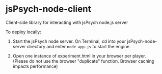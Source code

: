 # jsPsych-node-client
Client-side library for interacting with jsPsych node.js server

To deploy locally:

1. Start the jsPsych node server.
On Terminal, cd into your jsPsych-node-server directory and enter
`node app.js`
to start the engine.

2. Open one instance of experiment.html in your browser per player.
(Please do not use the browser "duplicate" function. Browser caching impacts performance)
